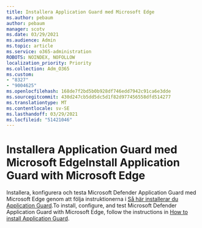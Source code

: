 ```yaml
---
title: Installera Application Guard med Microsoft Edge
ms.author: pebaum
author: pebaum
manager: scotv
ms.date: 03/29/2021
ms.audience: Admin
ms.topic: article
ms.service: o365-administration
ROBOTS: NOINDEX, NOFOLLOW
localization_priority: Priority
ms.collection: Adm_O365
ms.custom:
- "8327"
- "9004625"
ms.openlocfilehash: 168de7f2bd5b0b928df746edd7942c91ca6e3dde
ms.sourcegitcommit: 430d247cb5dd5dc5d1f82d977456558dfd514277
ms.translationtype: MT
ms.contentlocale: sv-SE
ms.lasthandoff: 03/29/2021
ms.locfileid: "51421046"
---
```

# <a name="install-application-guard-with-microsoft-edge"></a><span data-ttu-id="5fbc2-102">Installera Application Guard med Microsoft Edge</span><span class="sxs-lookup"><span data-stu-id="5fbc2-102">Install Application Guard with Microsoft Edge</span></span>

<span data-ttu-id="5fbc2-103">Installera, konfigurera och testa Microsoft Defender Application Guard med Microsoft Edge genom att följa instruktionerna i [Så här installerar du Application Guard](https://go.microsoft.com/fwlink/?linkid=2152021).</span><span class="sxs-lookup"><span data-stu-id="5fbc2-103">To install, configure, and test Microsoft Defender Application Guard with Microsoft Edge, follow the instructions in [How to install Application Guard](https://go.microsoft.com/fwlink/?linkid=2152021).</span></span>